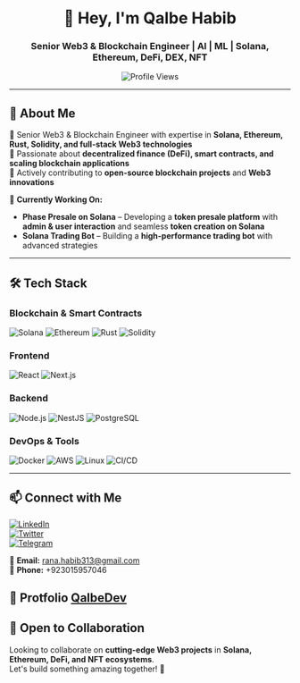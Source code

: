 <h1 align="center">👋 Hey, I'm Qalbe Habib</h1>
<h3 align="center">Senior Web3 & Blockchain Engineer | AI | ML | Solana, Ethereum, DeFi, DEX, NFT</h3>

<p align="center">
    <img src="https://komarev.com/ghpvc/?username=qalbehabib&label=Profile%20views&color=0e75b6&style=flat" alt="Profile Views" />
</p>

---

## 🚀 About Me  
🔹 Senior Web3 & Blockchain Engineer with expertise in **Solana, Ethereum, Rust, Solidity, and full-stack Web3 technologies**  
🔹 Passionate about **decentralized finance (DeFi), smart contracts, and scaling blockchain applications**  
🔹 Actively contributing to **open-source blockchain projects** and **Web3 innovations**  

📌 **Currently Working On:**  
- **Phase Presale on Solana** – Developing a **token presale platform** with **admin & user interaction** and seamless **token creation on Solana**  
- **Solana Trading Bot** – Building a **high-performance trading bot** with advanced strategies  

---



## 🛠️ Tech Stack  

### **Blockchain & Smart Contracts**  
![Solana](https://img.shields.io/badge/Solana-%23434de3?style=flat&logo=solana&logoColor=white)
![Ethereum](https://img.shields.io/badge/Ethereum-%23434de3?style=flat&logo=ethereum&logoColor=white)
![Rust](https://img.shields.io/badge/Rust-%23E57373?style=flat&logo=rust&logoColor=white)
![Solidity](https://img.shields.io/badge/Solidity-%231572B6?style=flat&logo=solidity&logoColor=white)

### **Frontend**  
![React](https://img.shields.io/badge/React-%2361DAFB?style=flat&logo=react&logoColor=white)
![Next.js](https://img.shields.io/badge/Next.js-%23000000?style=flat&logo=nextdotjs&logoColor=white)

### **Backend**  
![Node.js](https://img.shields.io/badge/Node.js-%23339933?style=flat&logo=node.js&logoColor=white)
![NestJS](https://img.shields.io/badge/Nest.js-%23E0234E?style=flat&logo=nestjs&logoColor=white)
![PostgreSQL](https://img.shields.io/badge/PostgreSQL-%234169E1?style=flat&logo=postgresql&logoColor=white)

### **DevOps & Tools**  
![Docker](https://img.shields.io/badge/Docker-%232496ED?style=flat&logo=docker&logoColor=white)
![AWS](https://img.shields.io/badge/AWS-%23FF9900?style=flat&logo=amazonaws&logoColor=white)
![Linux](https://img.shields.io/badge/Linux-%23FCC624?style=flat&logo=linux&logoColor=white)
![CI/CD](https://img.shields.io/badge/CI/CD-%23E57373?style=flat&logo=githubactions&logoColor=white)

---

## 📫 Connect with Me  

[![LinkedIn](https://img.shields.io/badge/LinkedIn-Connect-blue?logo=linkedin)](https://www.linkedin.com/in/qalbehabib/)  
[![Twitter](https://img.shields.io/badge/Twitter-Follow-blue?logo=twitter)](https://twitter.com/qalbehabib313)  
[![Telegram](https://img.shields.io/badge/Telegram-Chat-blue?logo=telegram)](https://t.me/qalbehabib)  

📧 **Email:** rana.habib313@gmail.com  
📱 **Phone:** +923015957046

🔗 **Protfolio** [QalbeDev](https://qalbehabib.com)  
---

## 🚀 Open to Collaboration  
Looking to collaborate on **cutting-edge Web3 projects** in **Solana, Ethereum, DeFi, and NFT ecosystems**.  
Let's build something amazing together! 🚀
